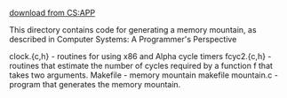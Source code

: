 [download from CS:APP](http://csapp.cs.cmu.edu/3e/mountain.tar)

This directory contains code for generating a memory mountain, as
described in Computer Systems: A Programmer's Perspective 

clock.{c,h}	- routines for using x86 and Alpha cycle timers
fcyc2.{c,h}	- routines that estimate the number of cycles required 
                  by a function f that takes two arguments.
Makefile	- memory mountain makefile
mountain.c	- program that generates the memory mountain.
